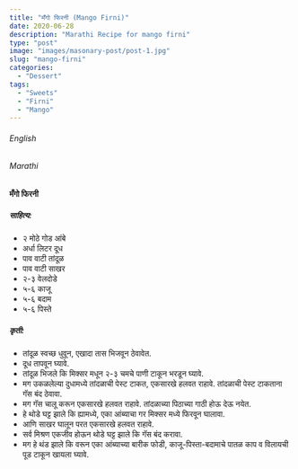 ```yaml
---
title: "मँगो फिरनी (Mango Firni)"
date: 2020-06-28
description: "Marathi Recipe for mango firni"
type: "post"
image: "images/masonary-post/post-1.jpg"
slug: "mango-firni"
categories: 
  - "Dessert"
tags:
  - "Sweets"
  - "Firni"
  - "Mango"
---
```


###### English






###### Marathi


#### मँगो फिरनी


##### साहित्य:

- २ मोठे गोड आंबे 
- अर्धा लिटर दूध 
- पाव वाटी तांदूळ 
- पाव वाटी साखर 
- २-३ वेलदोडे 
- ५-६ काजू 
- ५-६ बदाम 
- ५-६ पिस्ते 


##### कृती: 


- तांदूळ स्वच्छ धुवून, एखादा तास भिजवून ठेवावेत. 
- दूध तापवून घ्यावे.
- तांदूळ भिजले कि मिक्सर मधून २-३ चमचे पाणी टाकून भरडून घ्यावे. 
- मग उकळलेल्या दुधामध्ये तांदळाची पेस्ट टाकत, एकसारखे हलवत राहावे. तांदळाची पेस्ट टाकताना गॅस बंद ठेवावा. 
- मग गॅस चालू करून एकसारखे हलवत राहावे. तांदळाच्या पिठाच्या गाठी होऊ देऊ नयेत. 
- हे थोडे घट्ट झाले कि ह्यामध्ये, एका आंब्याचा गर मिक्सर मध्ये फिरवून घालावा. 
- आणि साखर घालून परत एकसारखे हलवत राहावे. 
- सर्व मिश्रण एकजीव होऊन थोडे घट्ट झाले कि गॅस बंद करावा. 
- मग हे थंड झाले कि वरून एका आंब्याच्या बारीक फोडी, काजू-पिस्ता-बदामाचे पातळ काप व विलायची पूड टाकून खायला घ्यावे. 

